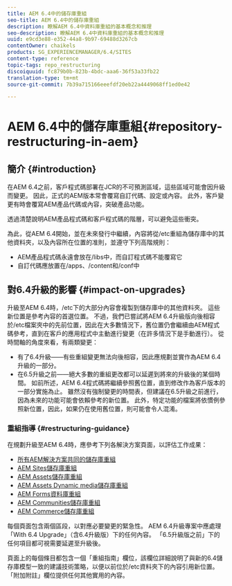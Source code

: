 ```yaml
---
title: AEM 6.4中的儲存庫重組
seo-title: AEM 6.4中的儲存庫重組
description: 瞭解AEM 6.4中資料庫重組的基本概念和推理
seo-description: 瞭解AEM 6.4中資料庫重組的基本概念和推理
uuid: e9cd3e88-e352-44a8-9b97-69488d3267cb
contentOwner: chaikels
products: SG_EXPERIENCEMANAGER/6.4/SITES
content-type: reference
topic-tags: repo_restructuring
discoiquuid: fc879b0b-823b-4bdc-aaa6-36f53a33fb22
translation-type: tm+mt
source-git-commit: 7b39a715166eeefdf20eb22a4449068ff1ed0e42

---
```



# AEM 6.4中的儲存庫重組{#repository-restructuring-in-aem}

## 簡介 {#introduction}

在AEM 6.4之前，客戶程式碼部署在JCR的不可預測區域，這些區域可能會因升級而變更。 因此，正式的AEM版本常會覆寫自訂代碼、設定或內容。 此外，客戶變更有時會覆寫AEM產品代碼或內容，突破產品功能。

透過清楚說明AEM產品程式碼和客戶程式碼的階層，可以避免這些衝突。

為此，從AEM 6.4開始，並在未來發行中繼續，內容將從/etc重組為儲存庫中的其他資料夾，以及內容所在位置的准則，並遵守下列高階規則：

* AEM產品程式碼永遠會放在/libs中，而自訂程式碼不能覆寫它
* 自訂代碼應放置在/apps、/content和/conf中

## 對6.4升級的影響 {#impact-on-upgrades}

升級至AEM 6.4時，/etc下的大部分內容會複製到儲存庫中的其他資料夾。 這些新位置是參考內容的首選位置。 不過，我們已嘗試將AEM 6.4升級版向後相容於/etc檔案夾中的先前位置，因此在大多數情況下，舊位置仍會繼續由AEM程式碼參考，直到在客戶的應用程式中主動進行變更（在許多情況下是手動進行）。 從時間軸的角度來看，有兩類變更：

* 有了6.4升級——有些重組變更無法向後相容，因此應規劃並實作為AEM 6.4升級的一部分。
* 在6.5升級之前——絕大多數的重組更改都可以延遲到將來的升級後的某個時間。 如前所述，AEM 6.4程式碼將繼續參照舊位置，直到修改作為客戶版本的一部分實施為止。 雖然沒有強制變更的時間表，但建議在6.5升級之前進行，因為未來的功能可能會依賴參考的新位置。 此外，特定功能的檔案將依慣例參照新位置，因此，如果仍在使用舊位置，則可能會令人混淆。

### 重組指導 {#restructuring-guidance}

在規劃升級至AEM 6.4時，應參考下列各解決方案頁面，以評估工作成果：

* [所有AEM解決方案共同的儲存庫重組](/help/sites-deploying/all-repository-restructuring-in-aem-6-4.md)
* [AEM Sites儲存庫重組](/help/sites-deploying/sites-repository-restructuring-in-aem-6-4.md)
* [AEM Assets儲存庫重組](/help/sites-deploying/assets-repository-restructuring-in-aem-6-4.md)
* [AEM Assets Dynamic media儲存庫重組](/help/sites-deploying/dynamicmedia-repository-restructuring-in-aem-6-4.md)
* [AEM Forms資料庫重組](/help/sites-deploying/forms-repository-restructuring-in-aem-6-4.md)
* [AEM Communities儲存庫重組](/help/sites-deploying/communities-repository-restructuring-in-aem-6-4.md)
* [AEM Commerce儲存庫重組](/help/sites-deploying/ecommerce-repository-restructuring-in-aem-6-4.md)

每個頁面包含兩個區段，以對應必要變更的緊急性。 AEM 6.4升級專案中應處理「With 6.4 Upgrade」（含6.4升級版）下的任何內容。 「6.5升級版之前」下的任何項目都可視需要延遲至升級後。

頁面上的每個條目都包含一個「重組指南」欄位，該欄位詳細說明了與新的6.4儲存庫模型一致的建議技術策略，以便以前位於/etc資料夾下的內容引用新位置。 「附加附註」欄位提供任何其他實用的內容。
